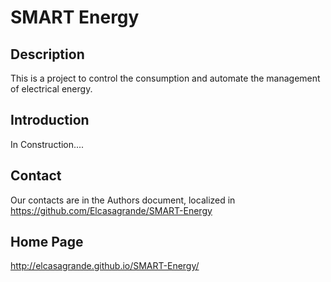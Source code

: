 SMART Energy
================================================

Description
------------
This is a  project to control the consumption and automate the 
management of electrical energy.

Introduction
------------
In Construction....

Contact
-------
Our contacts are in the Authors document, localized in 
https://github.com/Elcasagrande/SMART-Energy 

Home Page
---------
http://elcasagrande.github.io/SMART-Energy/
